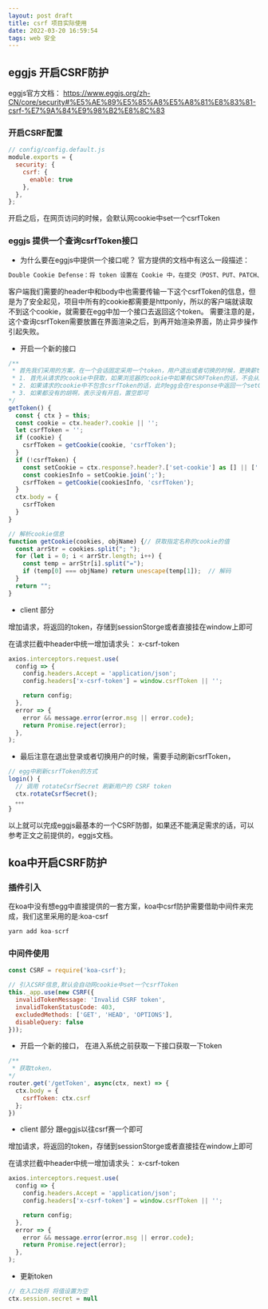 ```yaml
---
layout: post draft
title: csrf 项目实际使用
date: 2022-03-20 16:59:54
tags: web 安全
---
```


## eggjs 开启CSRF防护
eggjs官方文档： https://www.eggjs.org/zh-CN/core/security#%E5%AE%89%E5%85%A8%E5%A8%81%E8%83%81-csrf-%E7%9A%84%E9%98%B2%E8%8C%83

### 开启CSRF配置
```js
// config/config.default.js
module.exports = {
  security: {
    csrf: {
      enable: true
    },
  },
};
```
开启之后，在网页访问的时候，会默认网cookie中set一个csrfToken

### eggjs 提供一个查询csrfToken接口

- 为什么要在eggjs中提供一个接口呢？
官方提供的文档中有这么一段描述：
```js
Double Cookie Defense：将 token 设置在 Cookie 中，在提交（POST、PUT、PATCH、DELETE 等）请求时提交 Cookie，并通过 header 或者 body 带上 Cookie 中的 token，服务端进行对比校验。
```
客户端我们需要的header中和body中也需要传输一下这个csrfToken的信息，但是为了安全起见，项目中所有的cookie都需要是httponly，所以的客户端就读取不到这个cookie，就需要在egg中加一个接口去返回这个token。
需要注意的是，这个查询csrfToken需要放置在界面渲染之后，到再开始渲染界面，防止异步操作引起失败。

- 开启一个新的接口

```js
/**
 * 首先我们采用的方案，在一个会话固定采用一个token，用户退出或者切换的时候，更换薪token
 * 1. 首先从请求的cookie中获取，如果浏览器的cookie中如果有CSRFToken的话，不会从新生成
 * 2. 如果请求的cookie中不包含csrfToken的话，此时egg会在response中返回一个setCookie，其中就包含了csrfToken，可以从这里边获取
 * 3. 如果都没有的胡啊，表示没有开启，置空即可
*/
getToken() {
  const { ctx } = this;
  const cookie = ctx.header?.cookie || '';
  let csrfToken = '';
  if (cookie) {
    csrfToken = getCookie(cookie, 'csrfToken');
  }
  if (!csrfToken) {
    const setCookie = ctx.response?.header?.['set-cookie'] as [] || [''];
    const cookiesInfo = setCookie.join(';');
    csrfToken = getCookie(cookiesInfo, 'csrfToken');
  }
  ctx.body = {
    csrfToken
  }
}

// 解析cookie信息
function getCookie(cookies, objName) {// 获取指定名称的cookie的值
  const arrStr = cookies.split("; ");
  for (let i = 0; i < arrStr.length; i++) {
    const temp = arrStr[i].split("=");
    if (temp[0] === objName) return unescape(temp[1]);  // 解码
  }
  return "";
}

```

- client 部分

增加请求，将返回的token，存储到sessionStorge或者直接挂在window上即可

在请求拦截中header中统一增加请求头： x-csrf-token
```js
axios.interceptors.request.use(
  config => {
    config.headers.Accept = 'application/json';
    config.headers['x-csrf-token'] = window.csrfToken || '';

    return config;
  },
  error => {
    error && message.error(error.msg || error.code);
    return Promise.reject(error);
  },
);
```
- 最后注意在退出登录或者切换用户的时候，需要手动刷新csrfToken，

```js
// egg中刷新csrfToken的方式
login() {
  // 调用 rotateCsrfSecret 刷新用户的 CSRF token
  ctx.rotateCsrfSecret();
  。。。
}
```
以上就可以完成eggjs最基本的一个CSRF防御，如果还不能满足需求的话，可以参考正文之前提供的，eggjs文档。

## koa中开启CSRF防护

### 插件引入
在koa中没有想egg中直接提供的一套方案，koa中csrf防护需要借助中间件来完成，我们这里采用的是:koa-csrf

```js
yarn add koa-scrf
```

### 中间件使用

```js
const CSRF = require('koa-csrf'); 

// 引入CSRF信息,默认会自动网cookie中set一个csrfToken
this._app.use(new CSRF({
  invalidTokenMessage: 'Invalid CSRF token',
  invalidTokenStatusCode: 403,
  excludedMethods: ['GET', 'HEAD', 'OPTIONS'],
  disableQuery: false
}));
```
- 开启一个新的接口， 在进入系统之前获取一下接口获取一下token

```js
/**
 * 获取token，
*/
router.get('/getToken', async(ctx, next) => {
  ctx.body = {
    csrfToken: ctx.csrf
  };
})
```
- client 部分 跟eggjs以往csrf赛一个即可

增加请求，将返回的token，存储到sessionStorge或者直接挂在window上即可

在请求拦截中header中统一增加请求头： x-csrf-token
```js
axios.interceptors.request.use(
  config => {
    config.headers.Accept = 'application/json';
    config.headers['x-csrf-token'] = window.csrfToken || '';

    return config;
  },
  error => {
    error && message.error(error.msg || error.code);
    return Promise.reject(error);
  },
);
```

- 更新token
```js
// 在入口处将 将值设置为空
ctx.session.secret = null
```